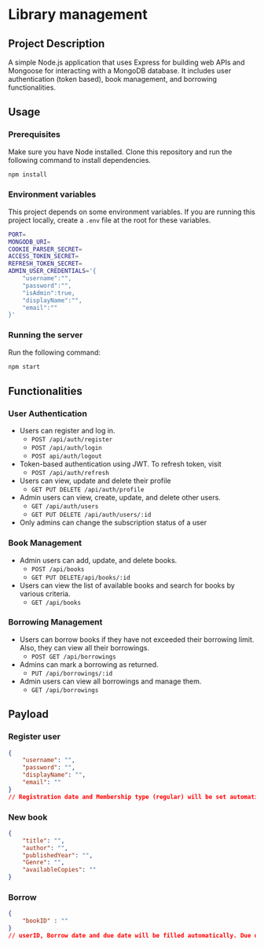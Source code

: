 # Library management

## Project Description

A simple Node.js application that uses Express for building web APIs and Mongoose for interacting with a MongoDB database. It includes user authentication (token based), book management, and borrowing functionalities. 

## Usage

### Prerequisites

Make sure you have Node installed. Clone this repository and run the following command to install dependencies. 
``` bash
npm install
```

### Environment variables

This project depends on some environment variables. If you are running this project locally, create a `.env` file at the root for these variables. 

``` bash
PORT=
MONGODB_URI=
COOKIE_PARSER_SECRET=
ACCESS_TOKEN_SECRET=
REFRESH_TOKEN_SECRET=
ADMIN_USER_CREDENTIALS='{
    "username":"",
    "password":"",
    "isAdmin":true,
    "displayName":"",
    "email":""
}'
```
### Running the server

Run the following command:
```bash
npm start
```

## Functionalities

### User Authentication
- Users can register and log in. 
    - `POST /api/auth/register`
    - `POST /api/auth/login`
    - `POST api/auth/logout`
- Token-based authentication using JWT. To refresh token, visit
    - `POST /api/auth/refresh`
- Users can view, update and delete their profile
    - `GET PUT DELETE /api/auth/profile`
- Admin users can view, create, update, and delete other users.
    - `GET /api/auth/users`
    - `GET PUT DELETE /api/auth/users/:id`
- Only admins can change the subscription status of a user

### Book Management
- Admin users can add, update, and delete books.
    - `POST /api/books`
    - `GET PUT DELETE/api/books/:id`
- Users can view the list of available books and search for books by various criteria.
    - `GET /api/books`

### Borrowing Management
- Users can borrow books if they have not exceeded their borrowing limit. Also, they can view all their borrowings.
    - `POST GET /api/borrowings`
- Admins can mark a borrowing as returned.
    - `PUT /api/borrowings/:id`
- Admin users can view all borrowings and manage them.
    - `GET /api/borrowings`

## Payload

### Register user

```JSON
{
    "username": "",
    "password": "",
    "displayName": "",
    "email": ""
}
// Registration date and Membership type (regular) will be set automatically
```

### New book

```JSON
{
    "title": "",
    "author": "",
    "publishedYear": "",
    "Genre": "",
    "availableCopies": ""
}
```

### Borrow

```JSON
{
    "bookID" : ""
}
// userID, Borrow date and due date will be filled automatically. Due date is 30 days from the borrow date.
```

